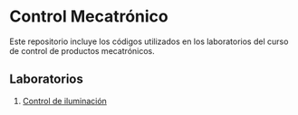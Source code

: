 # Control Mecatrónico

Este repositorio incluye los códigos utilizados en los laboratorios del curso de control de productos mecatrónicos. 

## Laboratorios
1. [Control de iluminación](./lab_control_iluminacion/)
